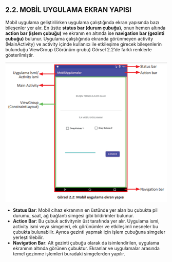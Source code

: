 ## 2.2. MOBİL UYGULAMA EKRAN YAPISI

Mobil uygulama geliştirilirken uygulama çalıştığında ekran yapısında bazı bileşenler yer alır. En
üstte **status bar (durum çubuğu)**, onun hemen altında **action bar (i̇şlem çubuğu)** ve ekranın en
altında ise **navigation bar (gezinti çubuğu)** bulunur. Uygulama çalıştığında ekranda görünmeyen
activity (MainActivity) ve activity içinde kullanıcı ile etkileşime girecek bileşenlerin bulunduğu
ViewGroup (Görünüm grubu) Görsel 2.2’de farklı renklerle gösterilmiştir. 

![Mobil uygulama ekran yapısı](./ekran-tasarimi//mobil-uygulama-ekran-yapisi.png)

- **Status Bar**: Mobil cihaz ekranının en üstünde yer alan bu çubukta pil durumu, saat, ağ
bağlantı simgesi gibi bildirimler bulunur.
- **Action Bar**: Bu çubuk activitynin üst tarafında yer alır. Uygulama ismi, activity ismi veya
simgeleri, ek görünümler ve etkileşimli nesneler bu çubukta bulunabilir. Ayrıca gezinti yapmak için işlem çubuğuna simgeler yerleştirilebilir.
- **Navigation Bar**: Alt gezinti çubuğu olarak da isimlendirilen, uygulama ekranının altında
görünen çubuktur. Ekranlar ve uygulamalar arasında temel gezinme işlemleri buradaki
simgelerden yapılır. 